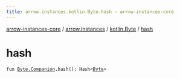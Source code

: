 ```yaml
---
title: arrow.instances.kotlin.Byte.hash - arrow-instances-core
---
```


[arrow-instances-core](../../index.html) / [arrow.instances](../index.html) / [kotlin.Byte](index.html) / [hash](./hash.html)

# hash

`fun `[`Byte.Companion`](https://kotlinlang.org/api/latest/jvm/stdlib/kotlin/-byte/-companion/index.html)`.hash(): Hash<`[`Byte`](https://kotlinlang.org/api/latest/jvm/stdlib/kotlin/-byte/index.html)`>`